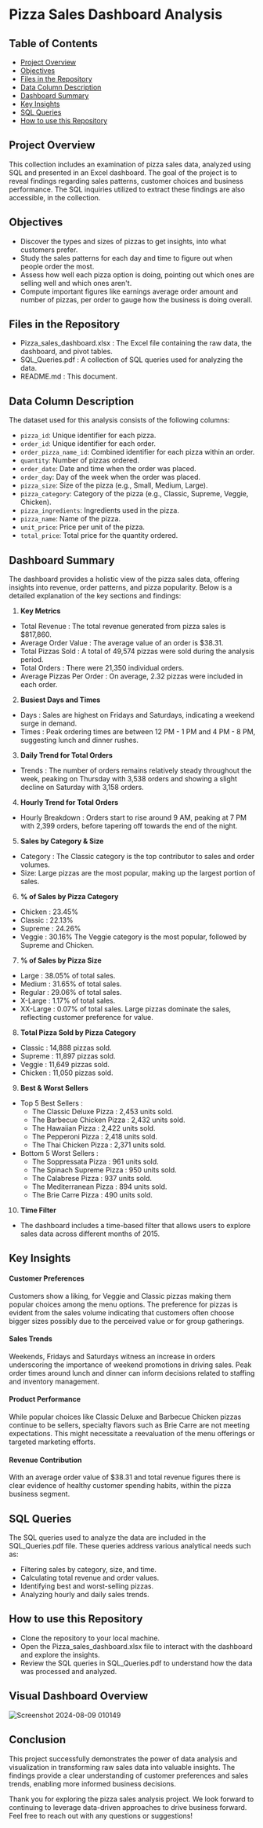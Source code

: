 # Pizza Sales Dashboard Analysis

## Table of Contents
- [Project Overview](#project-overview)
- [Objectives](#objectives)
- [Files in the Repository](#files-in-the-repository)
- [Data Column Description](#data-column-description)
- [Dashboard Summary](#dashboard-summary)
- [Key Insights](#key-insights)
- [SQL Queries](#sql-queries)
- [How to use this Repository](#how-to-use-this-repository)
  
## Project Overview
 This collection includes an examination of pizza sales data, analyzed using SQL and presented in an Excel dashboard. The goal of the project is to reveal findings regarding sales patterns, customer choices and business performance. The SQL inquiries utilized to extract these findings are also accessible, in the collection.
 
 ## Objectives
- Discover the types and sizes of pizzas to get insights, into what customers prefer.
- Study the sales patterns for each day and time to figure out when people order the most.
- Assess how well each pizza option is doing, pointing out which ones are selling well and which ones aren't.
- Compute important figures like earnings average order amount and number of pizzas, per order to gauge how the business is doing overall.
  
 ## Files in the Repository
 - Pizza_sales_dashboard.xlsx : The Excel file containing the raw data, the dashboard, and pivot tables.
 - SQL_Queries.pdf : A collection of SQL queries used for analyzing the data.
 - README.md : This document.
   
## Data Column Description
The dataset used for this analysis consists of the following columns:

 - `pizza_id`: Unique identifier for each pizza.
- `order_id`: Unique identifier for each order.
- `order_pizza_name_id`: Combined identifier for each pizza within an order.
- `quantity`: Number of pizzas ordered.
- `order_date`: Date and time when the order was placed.
- `order_day`: Day of the week when the order was placed.
- `pizza_size`: Size of the pizza (e.g., Small, Medium, Large).
- `pizza_category`: Category of the pizza (e.g., Classic, Supreme, Veggie, Chicken).
- `pizza_ingredients`: Ingredients used in the pizza.
- `pizza_name`: Name of the pizza.
- `unit_price`: Price per unit of the pizza.
- `total_price`: Total price for the quantity ordered.
  
## Dashboard Summary

The dashboard provides a holistic view of the pizza sales data, offering insights into revenue, order patterns, and pizza popularity. Below is a detailed explanation of the key sections and findings:

1. **Key Metrics**
  - Total Revenue : The total revenue generated from pizza sales is $817,860.
  - Average Order Value : The average value of an order is $38.31.
  - Total Pizzas Sold : A total of 49,574 pizzas were sold during the analysis period.
  - Total Orders : There were 21,350 individual orders.
  - Average Pizzas Per Order : On average, 2.32 pizzas were included in each order.
2. **Busiest Days and Times**
 - Days : Sales are highest on Fridays and Saturdays, indicating a weekend surge in demand.
 - Times : Peak ordering times are between 12 PM - 1 PM and 4 PM - 8 PM, suggesting lunch and dinner rushes.
3. **Daily Trend for Total Orders**
 - Trends : The number of orders remains relatively steady throughout the week, peaking on Thursday with 3,538 orders and showing a slight decline on Saturday with 3,158 orders.
4. **Hourly Trend for Total Orders**
 - Hourly Breakdown : Orders start to rise around 9 AM, peaking at 7 PM with 2,399 orders, before tapering off towards the end of the night.
5. **Sales by Category & Size**
 - Category : The Classic category is the top contributor to sales and order volumes.
 - Size: Large pizzas are the most popular, making up the largest portion of sales.
6. **% of Sales by Pizza Category**
 - Chicken : 23.45%
 - Classic : 22.13%
 - Supreme : 24.26%
 - Veggie : 30.16%
 The Veggie category is the most popular, followed by Supreme and Chicken.
7. **% of Sales by Pizza Size**
 - Large : 38.05% of total sales.
 - Medium : 31.65% of total sales.
 - Regular : 29.06% of total sales.
 - X-Large : 1.17% of total sales.
 - XX-Large : 0.07% of total sales.
 Large pizzas dominate the sales, reflecting customer preference for value.
8. **Total Pizza Sold by Pizza Category**
 - Classic : 14,888 pizzas sold.
 - Supreme : 11,897 pizzas sold.
 - Veggie : 11,649 pizzas sold.
 - Chicken : 11,050 pizzas sold.
9. **Best & Worst Sellers**
- Top 5 Best Sellers :
  - The Classic Deluxe Pizza : 2,453 units sold.
  - The Barbecue Chicken Pizza : 2,432 units sold.
  - The Hawaiian Pizza : 2,422 units sold.
  - The Pepperoni Pizza : 2,418 units sold.
  - The Thai Chicken Pizza : 2,371 units sold.
- Bottom 5 Worst Sellers :
  - The Soppressata Pizza : 961 units sold.
  - The Spinach Supreme Pizza : 950 units sold.
  - The Calabrese Pizza : 937 units sold.
  - The Mediterranean Pizza : 894 units sold.
  - The Brie Carre Pizza : 490 units sold.
 10. **Time Filter**
 - The dashboard includes a time-based filter that allows users to explore sales data across different months of 2015.

## Key Insights
#### Customer Preferences

Customers show a liking, for Veggie and Classic pizzas making them popular choices among the menu options.
The preference for pizzas is evident from the sales volume indicating that customers often choose bigger sizes possibly due to the perceived value or for group gatherings.
#### Sales Trends

Weekends, Fridays and Saturdays witness an increase in orders underscoring the importance of weekend promotions in driving sales.
Peak order times around lunch and dinner can inform decisions related to staffing and inventory management.
#### Product Performance

While popular choices like Classic Deluxe and Barbecue Chicken pizzas continue to be sellers, specialty flavors such as Brie Carre are not meeting expectations. This might necessitate a reevaluation of the menu offerings or targeted marketing efforts.
#### Revenue Contribution

With an average order value of $38.31 and total revenue figures there is clear evidence of healthy customer spending habits, within the pizza business segment.
## SQL Queries
The SQL queries used to analyze the data are included in the SQL_Queries.pdf file. These queries address various analytical needs such as:

- Filtering sales by category, size, and time.
- Calculating total revenue and order values.
- Identifying best and worst-selling pizzas.
- Analyzing hourly and daily sales trends.

## How to use this Repository
- Clone the repository to your local machine.
- Open the Pizza_sales_dashboard.xlsx file to interact with the dashboard and explore the insights.
- Review the SQL queries in SQL_Queries.pdf to understand how the data was processed and analyzed.

## Visual Dashboard Overview

![Screenshot 2024-08-09 010149](https://github.com/user-attachments/assets/9d45d87d-d13b-4968-9442-8db0a9bbd0ef)

## Conclusion 
This project successfully demonstrates the power of data analysis and visualization in transforming raw sales data into valuable insights. The findings provide a clear understanding of customer preferences and sales trends, enabling more informed business decisions.

Thank you for exploring the pizza sales analysis project. We look forward to continuing to leverage data-driven approaches to drive business forward. Feel free to reach out with any questions or suggestions!

